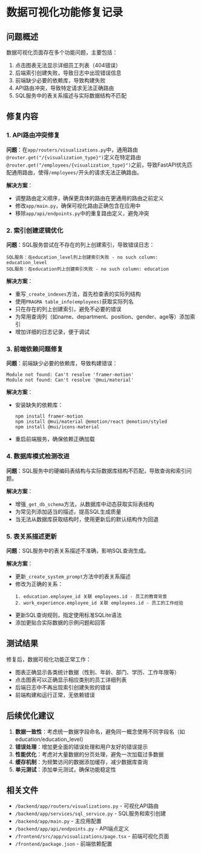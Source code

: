 # 数据可视化功能修复记录

## 问题概述

数据可视化页面存在多个功能问题，主要包括：

1. 点击图表无法显示详细员工列表（404错误）
2. 后端索引创建失败，导致日志中出现错误信息
3. 前端缺少必要的依赖库，导致构建失败
4. API路由冲突，导致特定请求无法正确路由
5. SQL服务中的表关系描述与实际数据结构不匹配

## 修复内容

### 1. API路由冲突修复

**问题**：在`app/routers/visualizations.py`中，通用路由`@router.get("/{visualization_type}")`定义在特定路由`@router.get("/employees/{visualization_type}")`之前，导致FastAPI优先匹配通用路由，使得`/employees/`开头的请求无法正确路由。

**解决方案**：
- 调整路由定义顺序，确保更具体的路由在更通用的路由之前定义
- 修改`app/main.py`，确保可视化路由正确包含在应用中
- 移除`app/api/endpoints.py`中的重复路由定义，避免冲突

### 2. 索引创建逻辑优化

**问题**：SQL服务尝试在不存在的列上创建索引，导致错误日志：
```
SQL服务：在education_level列上创建索引失败 - no such column: education_level
SQL服务：在education列上创建索引失败 - no such column: education
```

**解决方案**：
- 重写`_create_indexes`方法，首先检查表的实际列结构
- 使用`PRAGMA table_info(employees)`获取实际列名
- 只在存在的列上创建索引，避免不必要的错误
- 为常用查询列（如name、department、position、gender、age等）添加索引
- 增加详细的日志记录，便于调试

### 3. 前端依赖问题修复

**问题**：前端缺少必要的依赖库，导致构建错误：
```
Module not found: Can't resolve 'framer-motion'
Module not found: Can't resolve '@mui/material'
```

**解决方案**：
- 安装缺失的依赖库：
  ```
  npm install framer-motion
  npm install @mui/material @emotion/react @emotion/styled
  npm install @mui/icons-material
  ```
- 重启前端服务，确保依赖正确加载

### 4. 数据库模式检测改进

**问题**：SQL服务中的硬编码表结构与实际数据库结构不匹配，导致查询和索引问题。

**解决方案**：
- 增强`_get_db_schema`方法，从数据库中动态获取实际表结构
- 为常见列添加适当的描述，提高SQL生成质量
- 当无法从数据库获取结构时，使用更新后的默认结构作为回退

### 5. 表关系描述更新

**问题**：SQL服务中的表关系描述不准确，影响SQL查询生成。

**解决方案**：
- 更新`_create_system_prompt`方法中的表关系描述
- 修改为正确的关系：
  ```
  1. education.employee_id 关联 employees.id - 员工的教育背景
  2. work_experience.employee_id 关联 employees.id - 员工的工作经验
  ```
- 更新SQL查询规则，指定使用标准SQLite语法
- 添加更贴合实际数据的示例问题和回答

## 测试结果

修复后，数据可视化功能正常工作：
- 图表正确显示各类统计数据（性别、年龄、部门、学历、工作年限等）
- 点击图表可以正确显示相应类别的员工详细列表
- 后端日志中不再出现索引创建失败的错误
- 前端构建和运行正常，无依赖错误

## 后续优化建议

1. **数据一致性**：考虑统一数据字段命名，避免同一概念使用不同字段名（如education/education_level）
2. **错误处理**：增加更全面的错误处理和用户友好的错误提示
3. **性能优化**：考虑对大量数据的分页处理，避免一次加载过多数据
4. **缓存机制**：为频繁访问的数据添加缓存，减少数据库查询
5. **单元测试**：添加单元测试，确保功能稳定性

## 相关文件

- `/backend/app/routers/visualizations.py` - 可视化API路由
- `/backend/app/services/sql_service.py` - SQL服务和索引创建
- `/backend/app/main.py` - 主应用配置
- `/backend/app/api/endpoints.py` - API端点定义
- `/frontend/src/app/visualizations/page.tsx` - 前端可视化页面
- `/frontend/package.json` - 前端依赖配置 